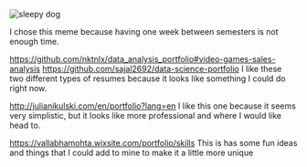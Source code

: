 ![sleepy dog](https://www.memesmonkey.com/images/memesmonkey/23/23eb084491807155974c37f8e8dacfe8.jpeg)

I chose this meme because having one week between semesters is not enough time.

https://github.com/nktnlx/data_analysis_portfolio#video-games-sales-analysis
https://github.com/sajal2692/data-science-portfolio
I like these two different types of resumes because it looks like something I could do right now.

http://julianikulski.com/en/portfolio?lang=en
I like this one because it seems very simplistic, but it looks like more professional and where I would like 
head to.

https://vallabhamohta.wixsite.com/portfolio/skills
This is has some fun ideas and things that I could add to mine to make it a little more unique
